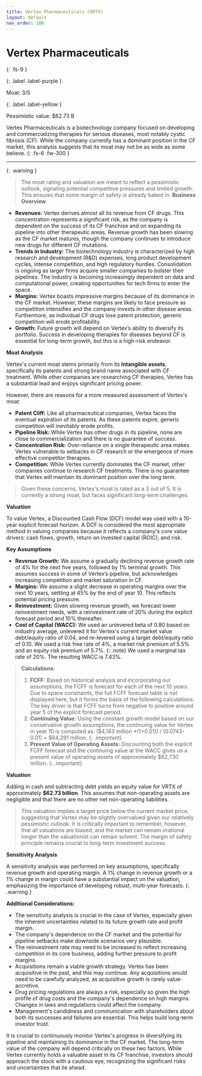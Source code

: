 ```yaml
---
title: Vertex Pharmaceuticals (VRTX)
layout: default
nav_order: 108
---
```


# Vertex Pharmaceuticals
{: .fs-9 }

{: .label .label-purple }

Moat: 3/5

{: .label .label-yellow }

Pessimistic value: $62.73 B

Vertex Pharmaceuticals is a biotechnology company focused on developing and commercializing therapies for serious diseases, most notably cystic fibrosis (CF).  While the company currently has a dominant position in the CF market, this analysis suggests that its moat may not be as wide as some believe.
{: .fs-6 .fw-300 }

---

{: .warning } 
>The moat rating and valuation are meant to reflect a pessimistic outlook, signaling potential competitive pressures and limited growth. This ensures that some margin of safety is already baked in.
**Business Overview**

* **Revenues:** Vertex derives almost all its revenue from CF drugs. This concentration represents a significant risk, as the company is dependent on the success of its CF franchise and on expanding its pipeline into other therapeutic areas. Revenue growth has been slowing as the CF market matures, though the company continues to introduce new drugs for different CF mutations.
* **Trends in Industry:** The biotechnology industry is characterized by high research and development (R&D) expenses, long product development cycles, intense competition, and high regulatory hurdles.  Consolidation is ongoing as larger firms acquire smaller companies to bolster their pipelines.  The industry is becoming increasingly dependent on data and computational power, creating opportunities for tech firms to enter the space.
* **Margins:** Vertex boasts impressive margins because of its dominance in the CF market. However, these margins are likely to face pressure as competition intensifies and the company invests in other disease areas.  Furthermore, as individual CF drugs lose patent protection, generic competition will erode profitability.  
* **Growth:** Future growth will depend on Vertex’s ability to diversify its portfolio.  Success in developing therapies for diseases beyond CF is essential for long-term growth, but this is a high-risk endeavor.

**Moat Analysis**

Vertex's current moat stems primarily from its **intangible assets**, specifically its patents and strong brand name associated with CF treatment.  While other companies are researching CF therapies, Vertex has a substantial lead and enjoys significant pricing power.  

However, there are reasons for a more measured assessment of Vertex's moat:

* **Patent Cliff:**  Like all pharmaceutical companies, Vertex faces the eventual expiration of its patents. As these patents expire, generic competition will inevitably erode profits.
* **Pipeline Risk:** While Vertex has other drugs in its pipeline, none are close to commercialization and there is no guarantee of success.  
* **Concentration Risk:**  Over-reliance on a single therapeutic area makes Vertex vulnerable to setbacks in CF research or the emergence of more effective competitor therapies.  
* **Competition:** While Vertex currently dominates the CF market, other companies continue to research CF treatments. There is no guarantee that Vertex will maintain its dominant position over the long term.

> Given these concerns, Vertex's moat is rated as a 3 out of 5.  It is currently a strong moat, but faces significant long-term challenges.

**Valuation**

To value Vertex, a Discounted Cash Flow (DCF) model was used with a 10-year explicit forecast horizon.  A DCF is considered the most appropriate method in valuing companies because it reflects a company's core value drivers: cash flows, growth, return on invested capital (ROIC), and risk.

**Key Assumptions**

* **Revenue Growth:**  We assume a gradually declining revenue growth rate of 4% for the next five years, followed by 1% terminal growth.  This assumes success in some of Vertex’s pipeline, but acknowledges increasing competition and market saturation in CF.
* **Margins:** We assume a slight decrease in operating margins over the next 10 years, settling at 45% by the end of year 10.  This reflects potential pricing pressure. 
* **Reinvestment:** Given slowing revenue growth, we forecast lower reinvestment needs, with a reinvestment rate of 20% during the explicit forecast period and 10% thereafter.
* **Cost of Capital (WACC):** We used an unlevered beta of 0.80 based on industry average, unlevered it for Vertex's current market value debt/equity ratio of 0.04, and re-levered using a target debt/equity ratio of 0.10. We used a risk free rate of 4%, a market risk premium of 5.5% and an equity risk premium of 5.7%. {: .note} We used a marginal tax rate of 20%. The resulting WACC is 7.43%.


> **Calculations:**
> 1. **FCFF:** Based on historical analysis and incorporating our assumptions, the FCFF is forecast for each of the next 10 years. Due to space constraints, the full FCFF forecast table is not displayed here, but it forms the basis of the following calculations. The key driver is that FCFF turns from negative to positive around year 5 of the explicit forecast period.
> 2. **Continuing Value:** Using the constant growth model based on our conservative growth assumptions, the continuing value for Vertex in year 10 is computed as: ($4,143 million *(1+0.01)) / (0.0743-0.01) = $64,291 million. {: .important}
> 3. **Present Value of Operating Assets:**  Discounting both the explicit FCFF forecast and the continuing value at the WACC gives us a present value of operating assets of approximately $62,730 million. {: .important}

**Valuation**

Adding in cash and subtracting debt yields an equity value for VRTX of approximately **$62.73 billion**. This assumes that non-operating assets are negligible and that there are no other net non-operating liabilities.

> This valuation implies a target price below the current market price, suggesting that Vertex may be slightly overvalued given our relatively pessimistic outlook.  It is critically important to remember, however, that all valuations are biased, and the market can remain irrational longer than the valuationist can remain solvent. The margin of safety principle remains crucial to long-term investment success.

**Sensitivity Analysis**

A sensitivity analysis was performed on key assumptions, specifically revenue growth and operating margin. A 1% change in revenue growth or a 1% change in margin could have a substantial impact on the valuation, emphasizing the importance of developing robust, multi-year forecasts.  {: .warning }

**Additional Considerations:**

* The sensitivity analysis is crucial in the case of Vertex, especially given the inherent uncertainties related to its future growth rate and profit margin. 
* The company's dependence on the CF market and the potential for pipeline setbacks make downside scenarios very plausible.
* The reinvestment rate may need to be increased to reflect increasing competition in its core business, adding further pressure to profit margins.
* Acquisitions remain a viable growth strategy.  Vertex has been acquisitive in the past, and this may continue.  Any acquisitions would need to be carefully analyzed, as acquisitive growth is rarely value-accretive. 
* Drug pricing regulations are always a risk, especially so given the high profile of drug costs and the company's dependence on high margins. Changes in laws and regulations could affect the company.
* Management's candidness and communication with shareholders about both its successes and failures are essential. This helps build long-term investor trust.



It is crucial to continuously monitor Vertex's progress in diversifying its pipeline and maintaining its dominance in the CF market.  The long-term value of the company will depend critically on these two factors.  While Vertex currently holds a valuable asset in its CF franchise, investors should approach the stock with a cautious eye, recognizing the significant risks and uncertainties that lie ahead.
